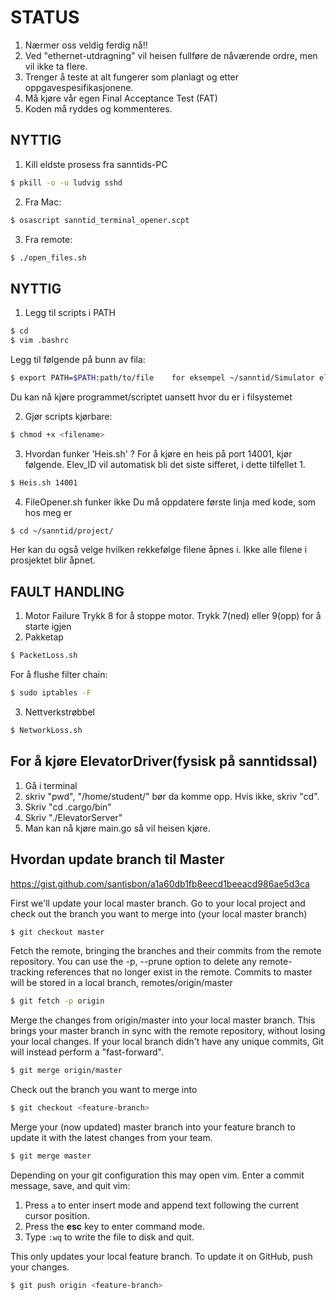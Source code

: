 # STATUS
1. Nærmer oss veldig ferdig nå!!
2. Ved "ethernet-utdragning" vil heisen fullføre de nåværende ordre, men vil ikke ta flere.
3. Trenger å teste at alt fungerer som planlagt og etter oppgavespesifikasjonene.
4. Må kjøre vår egen Final Acceptance Test (FAT)
5. Koden må ryddes og kommenteres.

## NYTTIG
1. Kill eldste prosess fra sanntids-PC
```bash
$ pkill -o -u ludvig sshd
```
2. Fra Mac:
```bash
$ osascript sanntid_terminal_opener.scpt
```
3. Fra remote:
```bash
$ ./open_files.sh
```

## NYTTIG
1. Legg til scripts i PATH
```bash
$ cd
$ vim .bashrc
```
Legg til følgende på bunn av fila:
```bash
$ export PATH=$PATH:path/to/file    for eksempel ~/sanntid/Simulator eller ~/sanntid/scripts
```
Du kan nå kjøre programmet/scriptet uansett hvor du er i filsystemet

2. Gjør scripts kjørbare:
```bash
$ chmod +x <filename>
```
3. Hvordan funker 'Heis.sh' ?
For å kjøre en heis på port 14001, kjør følgende. Elev_ID vil automatisk bli det siste sifferet, i dette tilfellet 1.
```bash
$ Heis.sh 14001
```
4. FileOpener.sh funker ikke
Du må oppdatere første linja med kode, som hos meg er
```bash
$ cd ~/sanntid/project/
```
Her kan du også velge hvilken rekkefølge filene åpnes i. Ikke alle filene i prosjektet blir åpnet.


## FAULT HANDLING
1. Motor Failure
Trykk 8 for å stoppe motor. Trykk 7(ned) eller 9(opp) for å starte igjen
2. Pakketap
```bash
$ PacketLoss.sh
```
For å flushe filter chain:
```bash
$ sudo iptables -F
```
3. Nettverkstrøbbel
```bash
$ NetworkLoss.sh
```

## For å kjøre ElevatorDriver(fysisk på sanntidssal)
1. Gå i terminal
2. skriv "pwd",  "/home/student/" bør da komme opp. Hvis ikke, skriv "cd".
3. Skriv "cd .cargo/bin"
4. Skriv "./ElevatorServer"
5. Man kan nå kjøre main.go så vil heisen kjøre.


## Hvordan update branch til Master
https://gist.github.com/santisbon/a1a60db1fb8eecd1beeacd986ae5d3ca

First we'll update your local master branch. Go to your local project and check out the branch you want to merge into (your local master branch)
```bash
$ git checkout master
```

Fetch the remote, bringing the branches and their commits from the remote repository.
You can use the -p, --prune option to delete any remote-tracking references that no longer exist in the remote. Commits to master will be stored in a local branch, remotes/origin/master
```bash
$ git fetch -p origin
```

Merge the changes from origin/master into your local master branch. This brings your master branch in sync with the remote repository, without losing your local changes. If your local branch didn't have any unique commits, Git will instead perform a "fast-forward".
```bash
$ git merge origin/master
```

Check out the branch you want to merge into
```bash
$ git checkout <feature-branch>
```

Merge your (now updated) master branch into your feature branch to update it with the latest changes from your team.
```bash
$ git merge master
```

Depending on your git configuration this may open vim. Enter a commit message, save, and quit vim: 
1. Press `a` to enter insert mode and append text following the current cursor position.
2. Press the **esc** key to enter command mode.
3. Type `:wq` to write the file to disk and quit.

This only updates your local feature branch. To update it on GitHub, push your changes.
```bash
$ git push origin <feature-branch>
```
